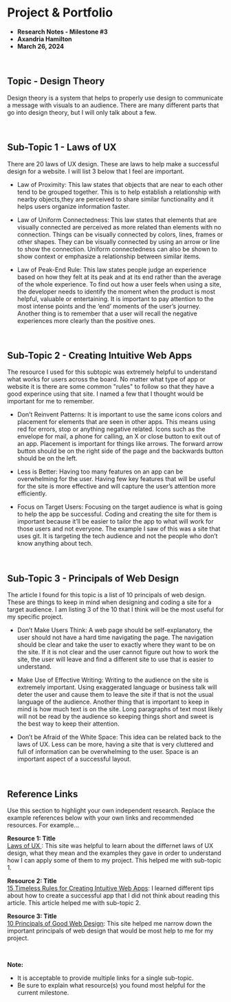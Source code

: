 # Project & Portfolio 

* **Research Notes - Milestone #3**
* **Axandria Hamilton**
* **March 26, 2024**

<br>


## Topic - Design Theory

Design theory is a system that helps to properly use design to communicate a message with visuals to an audience. 
There are many different parts that go into design theory, but I will only talk about a few. 

<br>

## Sub-Topic 1 - Laws of UX
There are 20 laws of UX design. 
These are laws to help make a successful design for a website. 
I will list 3 below that I feel are important. 

* Law of Proximity: This law states that objects that are near to each other tend to be grouped together.
  This is to help establish a relationship with nearby objects,they are perceived
 to share similar functionality and it helps users organize information faster.

* Law of Uniform Connectedness: This law states that elements that are visually connected are perceived as more related than elements with no connection.
Things can be visually connected by colors, lines, frames or other shapes. They can be visually connected by using an arrow or line to show the connection.
Uniform connectedness can also be shown to show context or emphasize a relationship between similar items.

* Law of Peak-End Rule: This law states people judge an experience based on how they felt at its peak and at its end rather than the average of the
whole experience. To find out how a user feels when using a site, the developer needs to identify the moment when the product is most helpful,
valuable or entertaining. It is important to pay attention to the most intense points and the ‘end’ moments of the user’s journey.
Another thing is to remember that a user will recall the negative experiences more clearly than the positive ones. 

<br>

## Sub-Topic 2 - Creating Intuitive Web Apps
The resource I used for this subtopic was extremely helpful to understand what works for users across the board.
No matter what type of app or website it is there are some common "rules" to follow so that they have a good experince
using that site. I named a few that I thought would be important for me to remember. 

* Don’t Reinvent Patterns: It is important to use the same icons colors and placement for elements that are seen in other apps.
This means using red for errors, stop or anything negative related. Icons such as the envelope for mail, a phone for calling,
an X or close button to exit out of an app. Placement is important for things like arrows. The forward arrow button should be on the right side of the page
and the backwards button should be on the left. 

* Less is Better: Having too many features on an app can be overwhelming for the user. Having few key features that will be useful
for the site is more effective and will capture the user’s attention more efficiently.

* Focus on Target Users: Focusing on the target audience is what is going to help the app be successful. Coding and creating the site for them is
important because it’ll be easier to tailor the app to what will work for those users and not everyone. The example I saw of this was a site that uses git.
It is targeting the tech audience and not the people who don’t know anything about tech. 

<br>

## Sub-Topic 3 - Principals of Web Design
The article I found for this topic is a list of 10 principals of web design. These are things to keep in mind when designing and coding a 
site for a target audience. I am listing 3 of the 10 that I think will be the most useful for my specific project.  

* Don’t Make Users Think: A web page should be self-explanatory, the user should not have a hard time navigating the page. The navigation should be clear and take the
user to exactly where they want to be on the site. If it is not clear and the user cannot figure out how to work the site, the user will leave and find a different
site to use that is easier to understand.

* Make Use of Effective Writing: Writing to the audience on the site is extremely important. Using exaggerated language or business talk will deter the user and cause them to
leave the site if that is not the usual language of the audience. Another thing that is important to keep in mind is how much text is on the site. Long paragraphs of text most
likely will not be read by the audience so keeping things short and sweet is the best way to keep their attention.

* Don’t be Afraid of the White Space: This idea can be related back to the laws of UX. Less can be more, having a site that is very cluttered and full of information can be
overwhelming to the user. Space is an important aspect of a successful layout. 
  
<br>

## Reference Links
Use this section to highlight your own independent research. Replace the example references below with your own links and recommended resources. For example...

**Resource 1: Title**  
[Laws of UX ](https://lawsofux.com/): This site was helpful to learn about the differnet laws of UX design, what they mean 
and the examples they gave in order to understand how I can apply some of them to my project. This helped me with sub-topic 1.

**Resource 2: Title**    
[15 Timeless Rules for Creating Intuitive Web Apps](https://designforfounders.com/web-app-ux/): I learned different tips about how to create a successful 
app that I did not think about reading this article. This article helped me with sub-topic 2.


**Resource 3: Title**      
[10 Principals of Good Web Design](https://www.smashingmagazine.com/2008/01/10-principles-of-effective-web-design/): This site helped me narrow down the important 
principals of web design that would be most help to me for my project. 

<br>

**Note:**  

* It is acceptable to provide multiple links for a single sub-topic.  
* Be sure to explain what resource(s) you found most helpful for the current milestone. 



